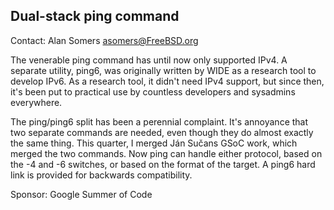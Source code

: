 ## Dual-stack ping command ##

Contact: Alan Somers <asomers@FreeBSD.org>  

The venerable ping command has until now only supported IPv4.  A separate
utility, ping6, was originally written by WIDE as a research tool to develop
IPv6.  As a research tool, it didn't need IPv4 support, but since then, it's
been put to practical use by countless developers and sysadmins everywhere.

The ping/ping6 split has been a perennial complaint.  It's annoyance that two
separate commands are needed, even though they do almost exactly the same
thing.  This quarter, I merged Ján Sučans GSoC work, which merged the two
commands.  Now ping can handle either protocol, based on the -4 and -6
switches, or based on the format of the target.  A ping6 hard link is provided
for backwards compatibility.

Sponsor: Google Summer of Code  
